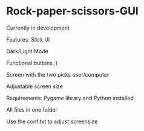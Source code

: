# Rock-paper-scissors-GUI
Currently in development

Features:
  Slick UI
  
  Dark/Light Mode
  
  Functional buttons :)
  
  Screen with the two picks user/computer
  
  Adjustable screen size
  
Requirements:
  Pygame library and Python installed
  
  All files in one folder
  
  Use the conf.txt to adjust screensize
